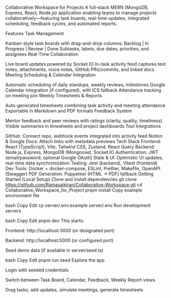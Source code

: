 Collaborative Workspace for Projects
A full-stack MERN (MongoDB, Express, React, Node.js) application enabling teams to manage projects collaboratively—featuring task boards, real-time updates, integrated scheduling, feedback cycles, and automated reports.

Features
Task Management

Kanban-style task boards with drag-and-drop columns: Backlog | In Progress | Review | Done
Subtasks, labels, due dates, priorities, and assignees
Real-Time Collaboration

Live board updates powered by Socket.IO
In-task activity feed captures text notes, attachments, voice notes, GitHub PRs/commits, and linked docs
Meeting Scheduling & Calendar Integration

Automatic scheduling of daily standups, weekly reviews, milestones
Google Calendar integration (if configured), with ICS fallback
Attendance tracking on meeting join
Weekly Timesheets & Reports

Auto-generated timesheets combining task activity and meeting attendance
Exportable in Markdown and PDF formats
Feedback System

Mentor feedback and peer reviews with ratings (clarity, quality, timeliness)
Visible summaries in timesheets and project dashboards
Tool Integrations

GitHub: Connect repo, webhook events integrated into activity feed
Notion & Google Docs: Attach links with metadata previews
Tech Stack
Frontend: React (TypeScript), Vite, Tailwind CSS, Zustand, React Query
Backend: Node.js, Express, MongoDB (Mongoose), Socket.IO
Authentication: JWT (email/password; optional Google OAuth)
State & UI: Optimistic UI updates, real-time data synchronization
Testing: Jest (backend), Vitest (frontend)
Dev Tools: Docker + docker-compose, ESLint, Prettier, Makefile, OpenAPI (Swagger)
PDF Generation: Puppeteer (HTML → PDF) fallback
Getting Started (Local Setup)
Clone and install dependencies
git clone https://github.com/Ramasaikiran/Collaborative-Workspace.git
cd Collaborative_Workspace_for_Project
pnpm install
Copy example environment file

bash Copy Edit cp server/.env.example server/.env Run development servers

bash Copy Edit pnpm dev This starts:

Frontend: http://localhost:3000 (or designated port)

Backend: http://localhost:5000 (or configured port)

Seed demo data (if available in server/seed.ts)

bash Copy Edit pnpm run seed Explore the app

Login with seeded credentials

Switch between Task Board, Calendar, Feedback, Weekly Report views

Drag tasks, add updates, simulate meetings, generate timesheets
